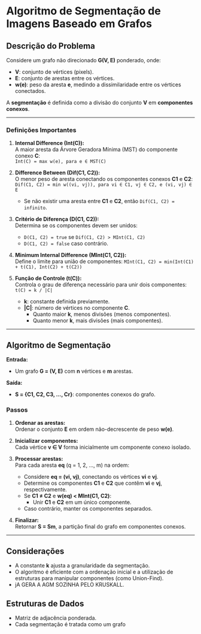 
# Algoritmo de Segmentação de Imagens Baseado em Grafos

## Descrição do Problema

Considere um grafo não direcionado **G(V, E)** ponderado, onde:
- **V**: conjunto de vértices (pixels).
- **E**: conjunto de arestas entre os vértices.
- **w(e)**: peso da aresta **e**, medindo a dissimilaridade entre os vértices conectados.

A **segmentação** é definida como a divisão do conjunto **V** em **componentes conexos**.

---

### Definições Importantes

1. **Internal Difference (Int(C)):**  
   A maior aresta da Árvore Geradora Mínima (MST) do componente conexo **C**:  
   `Int(C) = max w(e), para e ∈ MST(C)`

2. **Difference Between (Dif(C1, C2)):**  
   O menor peso de aresta conectando os componentes conexos **C1** e **C2**:  
   `Dif(C1, C2) = min w((vi, vj)), para vi ∈ C1, vj ∈ C2, e (vi, vj) ∈ E`  
   - Se não existir uma aresta entre **C1** e **C2**, então `Dif(C1, C2) = infinito`.

3. **Critério de Diferença (D(C1, C2)):**  
   Determina se os componentes devem ser unidos:
   - `D(C1, C2) = true` se `Dif(C1, C2) > MInt(C1, C2)`
   - `D(C1, C2) = false` caso contrário.

4. **Minimum Internal Difference (MInt(C1, C2)):**  
   Define o limite para união de componentes:
   `MInt(C1, C2) = min(Int(C1) + t(C1), Int(C2) + t(C2))`

5. **Função de Controle (t(C)):**  
   Controla o grau de diferença necessário para unir dois componentes:  
   `t(C) = k / |C|`  
   - **k**: constante definida previamente.
   - **|C|**: número de vértices no componente **C**.  
     - Quanto maior **k**, menos divisões (menos componentes).
     - Quanto menor **k**, mais divisões (mais componentes).

---

## Algoritmo de Segmentação

**Entrada:**  
- Um grafo **G = (V, E)** com **n** vértices e **m** arestas.

**Saída:**  
- **S = {C1, C2, C3, ..., Cr}**: componentes conexos do grafo.

### Passos

1. **Ordenar as arestas:**  
   Ordenar o conjunto **E** em ordem não-decrescente de peso **w(e)**.

2. **Inicializar componentes:**  
   Cada vértice **v ∈ V** forma inicialmente um componente conexo isolado.

3. **Processar arestas:**  
   Para cada aresta **eq** (q = 1, 2, ..., m) na ordem:
   - Considere **eq = (vi, vj)**, conectando os vértices **vi** e **vj**.
   - Determine os componentes **C1** e **C2** que contêm **vi** e **vj**, respectivamente.
   - Se **C1 ≠ C2** e **w(eq) < MInt(C1, C2)**:
     - Unir **C1** e **C2** em um único componente.
   - Caso contrário, manter os componentes separados.

4. **Finalizar:**  
   Retornar **S = Sm**, a partição final do grafo em componentes conexos.

---

## Considerações

- A constante **k** ajusta a granularidade da segmentação.
- O algoritmo é eficiente com a ordenação inicial e a utilização de estruturas para manipular componentes (como Union-Find).
- jA GERA A AGM SOZINHA PELO KRUSKALL.


## Estruturas de Dados

- Matriz de adjacência ponderada.
- Cada segmentação é tratada como um grafo 
